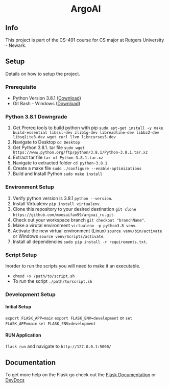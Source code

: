 <h1 align="center">
  ArgoAI
</h1>

## Info
This project is part of the CS-491 course for CS major at Rutgers University - Newark. 

## Setup
Details on how to setup the project.

### Prerequisite
- Python Version 3.8.1 ([Download](https://www.python.org/ftp/python/3.8.1/))
- Git Bash - Windows ([Download](https://git-scm.com/downloads)) 

### Python 3.8.1 Downgrade
1. Get Prereq tools to build python with pip `sudo apt-get install -y make build-essential libssl-dev zlib1g-dev libreadline-dev libbz2-dev libsqlite3-dev wget curl llvm libncurses5-dev`
2. Navigate to Desktop `cd Desktop`
3. Get Python 3.8.1. tar file `sudo wget https://www.python.org/ftp/python/3.8.1/Python-3.8.1.tar.xz`
4. Extract tar file `tar xf Python-3.8.1.tar.xz`
5. Navigate to extracted folder `cd python-3.8.1`
6. Create a make file `sudo ./configure --enable-optimizations`
7. Build and Install Python `sudo make install`

### Environment Setup
1. Verify python version is 3.8.1 `python --version`.
2. Install Virtualenv `pip install virtualenv`.
3. Clone this repository to your desired destination `git clone https://github.com/moesaifan99/argoai_ru.git`.
4. Check out your workspace branch `git checkout "branchName"`.
5. Make a virutal environment `virtualenv -p python3.8 venv`.
6. Activate the new virtual environment (Linux) `source venv/bin/activate` or Windows `source venv/Scripts/activate`.
7. Install all dependencies `sudo pip install -r requirements.txt`.

### Script Setup
Inorder to run the scripts you will need to make it an executable.
- `chmod +x /path/to/script.sh`
- To run the script `./path/to/script.sh`

### Development Setup

#### Initial Setup
`export FLASK_APP=main`
`export FLASK_ENV=development`
or
`set FLASK_APP=main`
`set FLASK_ENV=development`

#### RUN Application
`flask run` and navigate to `http://127.0.0.1:5000/`

## Documentation
To get more help on the Flask go check out the [Flask Documentation](https://flask.palletsprojects.com/en/2.0.x/) or [DevDocs](https://devdocs.io/flask~2.0/)
